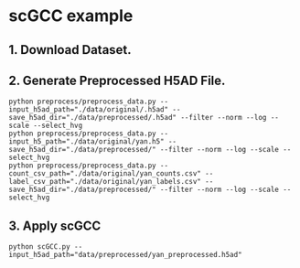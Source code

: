 # scGCC example
## 1. Download Dataset.
## 2. Generate Preprocessed H5AD File.
    python preprocess/preprocess_data.py --input_h5ad_path="./data/original/.h5ad" --save_h5ad_dir="./data/preprocessed/.h5ad" --filter --norm --log --scale --select_hvg
    python preprocess/preprocess_data.py --input_h5_path="./data/original/yan.h5" --save_h5ad_dir="./data/preprocessed/" --filter --norm --log --scale --select_hvg
    python preprocess/preprocess_data.py --count_csv_path="./data/original/yan_counts.csv" --label_csv_path="./data/original/yan_labels.csv" --save_h5ad_dir="./data/preprocessed/" --filter --norm --log --scale --select_hvg
## 3. Apply scGCC
    python scGCC.py --input_h5ad_path="data/preprocessed/yan_preprocessed.h5ad"
